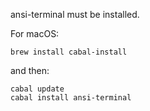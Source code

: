 ansi-terminal must be installed.

For macOS:
```
brew install cabal-install
```

and then:
```
cabal update
cabal install ansi-terminal
```
